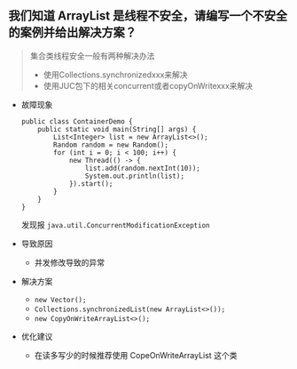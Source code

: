 ## 我们知道 ArrayList 是线程不安全，请编写一个不安全的案例并给出解决方案？

> 集合类线程安全一般有两种解决办法
>
> - 使用Collections.synchronizedxxx来解决
> - 使用JUC包下的相关concurrent或者copyOnWritexxx来解决

- 故障现象

  ```
  public class ContainerDemo {
      public static void main(String[] args) {
          List<Integer> list = new ArrayList<>();
          Random random = new Random();
          for (int i = 0; i < 100; i++) {
              new Thread(() -> {
                  list.add(random.nextInt(10));
                  System.out.println(list);
              }).start();
          }
      }
  }
  ```

  发现报 `java.util.ConcurrentModificationException`

- 导致原因

  - 并发修改导致的异常

- 解决方案

  - `new Vector();`
  - `Collections.synchronizedList(new ArrayList<>());`
  - `new CopyOnWriteArrayList<>();`

- 优化建议

  - 在读多写少的时候推荐使用 CopeOnWriteArrayList 这个类
